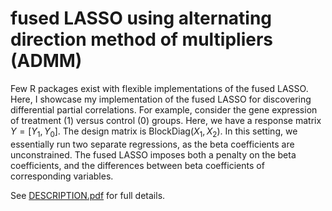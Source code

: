 # fused LASSO using alternating direction method of multipliers (ADMM)
Few R packages exist with flexible implementations of the fused LASSO. Here, I showcase my implementation of the fused LASSO for discovering differential partial correlations. For example, consider the gene expression of treatment (1) versus control (0) groups. Here, we have a response matrix $Y = [Y_1, Y_0]$. The design matrix is $\text{BlockDiag}(X_1, X_2)$.  In this setting, we essentially run two separate regressions, as the beta coefficients are unconstrained. The fused LASSO imposes both a penalty on the beta coefficients, and the differences between beta coefficients of corresponding variables. 

See [DESCRIPTION.pdf]() for full details. 
